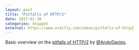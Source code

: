 ```yaml
---
layout: post
title: "Pitfalls of HTTP/2"
date: 2017-01-30
categories: Snippet
external: https://www.oreilly.com/ideas/pitfalls-of-http2
---
```

Basic overview on the [pitfalls of HTTP/2](https://www.oreilly.com/ideas/pitfalls-of-http2) by [@AndyDavies](https://twitter.com/AndyDavies).
